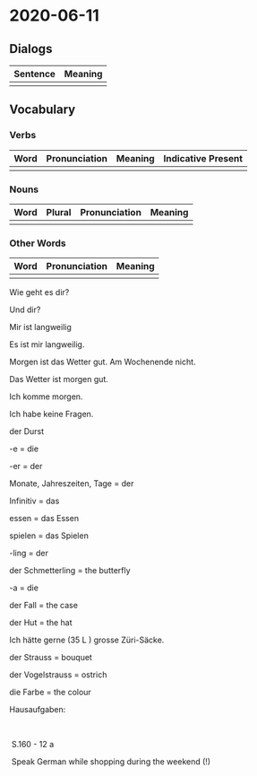 # 2020-06-11

## Dialogs

| Sentence | Meaning |
| -------- | ------- |
|          |         |

## Vocabulary

### Verbs

| Word | Pronunciation | Meaning | Indicative Present |
| ---- | ------------- | ------- | ------------------ |
|      |               |         |                    |

### Nouns

| Word | Plural | Pronunciation | Meaning |
| ---- | ------ | ------------- | ------- |
|      |        |               |         |

### Other Words

| Word | Pronunciation | Meaning |
| ---- | ------------- | ------- |
|      |               |         |

Wie geht es dir? 



Und dir? 



Mir ist langweilig



Es ist mir langweilig. 



Morgen ist das Wetter gut. Am Wochenende nicht. 

Das Wetter ist morgen gut. 



Ich komme morgen. 



Ich habe keine Fragen. 



der Durst 



-e = die 



-er = der



Monate, Jahreszeiten, Tage = der



Infinitiv = das 

essen = das Essen

spielen = das Spielen 



-ling = der 

der Schmetterling = the butterfly 



 -a = die 

 

 der Fall = the case 

 

 der Hut = the hat 

 

 

 Ich hätte gerne (35 L ) grosse Züri-Säcke. 

 

 der Strauss = bouquet 

 der Vogelstrauss = ostrich

 

 

 die Farbe = the colour 

 

 Hausaufgaben: 

​     

​     S.160 - 12 a

​     Speak German while shopping during the weekend (!) 

 

 